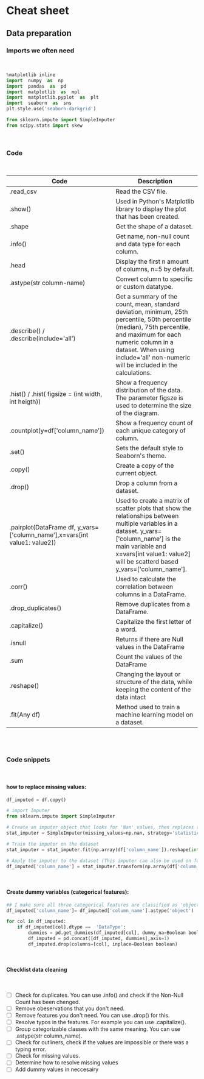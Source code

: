 # Cheat sheet
## Data preparation

### Imports we often need

<br>

```python
%matplotlib inline
import  numpy  as  np
import  pandas  as  pd
import  matplotlib  as  mpl
import  matplotlib.pyplot  as  plt
import  seaborn  as  sns
plt.style.use('seaborn-darkgrid')

from sklearn.impute import SimpleImputer
from scipy.stats import skew
```
<br>

### **Code**

<br>

|Code| Description|
|----|-------------|
|.read_csv| Read the CSV file.|
|.show()|Used in Python's Matplotlib library to display the plot that has been created.|
|.shape| Get the shape of a dataset. |
|.info()| Get name, non-null count and data type for each column.|
|.head| Display the first n amount of columns, n=5 by default.|
|.astype(str column-name)| Convert column to specific or custom datatype.|
|.describe() / .describe(include='all')| Get a summary of the count, mean, standard deviation, minimum, 25th percentile, 50th percentile (median), 75th percentile, and maximum for each numeric column in a dataset. When using include='all' non-numeric will be included in the calculations.|
|.hist() / .hist( figsize = (int width, int heigth))| Show a frequency distribution of the data. The parameter figsze is used to determine the size of the diagram.|
|.countplot(y=df['column_name'])| Show a frequency count of each unique category of column.|
|.set()| Sets the default style to Seaborn's theme.|
|.copy()| Create a copy of the current object.|
|.drop()| Drop a column from a dataset.|
|.pairplot(DataFrame df, y_vars=['column_name'],x=vars[int value1: value2])| Used to create a matrix of scatter plots that show the relationships between multiple variables in a dataset. y_vars=['column_name'] is the main variable and x=vars[int value1: value2] will be scatterd based y_vars=['column_name'].|
|.corr()| Used to calculate the correlation between columns in a DataFrame.|
|.drop_duplicates()| Remove duplicates from a DataFrame.|
|.capitalize()| Capitalize the first letter of a word.|
|.isnull| Returns if there are Null values in the DataFrame|
|.sum| Count the values of the DataFrame|
|.reshape()| Changing the layout or structure of the data, while keeping the content of the data intact|
|.fit(Any df)| Method used to train a machine learning model on a dataset.|

<br>
<br>

### **Code snippets**

<br>

#### how to replace missing values:


```python
df_imputed = df.copy()

# import Imputer 
from sklearn.impute import SimpleImputer

# Create an imputer object that looks for 'Nan' values, then replaces them with a descriptive statistic value of the feature by columns (axis=0)
stat_imputer = SimpleImputer(missing_values=np.nan, strategy='statistical_method')

# Train the imputor on the dataset
stat_imputer = stat_imputer.fit(np.array(df['column_name']).reshape(int value1, int value2) )

# Apply the imputer to the dataset (This imputer can also be used on future datasets)
df_imputed['column_name'] = stat_imputer.transform(np.array(df['column_name']).reshape(int value1, int value2) )
```

<br>

#### Create dummy variables (categorical features):
```python
## I make sure all three categorical features are classified as 'object' to be able to check if they are categorical
df_imputed['column_name']= df_imputed['column_name'].astype('object') 

for col in df_imputed:
    if df_imputed[col].dtype ==  'DataType':
        dummies = pd.get_dummies(df_imputed[col], dummy_na=Boolean boolean, prefix=col)  #create dummies
        df_imputed = pd.concat([df_imputed, dummies],axis=1)                             # add dummies to dataset
        df_imputed.drop(columns=[col], inplace=Boolean boolean)                                     # delete original feature
```


<br>

#### **Checklist data cleaning**

<br>


- [ ] Check for duplicates. You can use .info() and check if the Non-Null Count has been chenged.
- [ ] Remove obeservations that you don't need.
- [ ] Remove features you don't need. You can use .drop() for this.
- [ ] Resolve typos in the features. For example you can use .capitalize().
- [ ] Group categorizable classes with the same meaning. You can use .astype(str column_name).
- [ ] Check for outliners, check if the values are impossible or there was a typing error.
- [ ] Check for missing values.
- [ ] Determine how to resolve missing values
- [ ] Add dummy values in neccesairy
